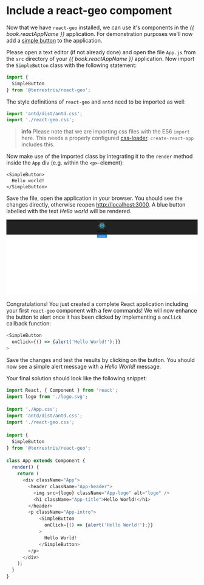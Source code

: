 # Include a react-geo compoment

Now that we have `react-geo` installed, we can use it's components in the
*{{ book.reactAppName }}* application. For demonstration purposes we'll now
add a [simple button]((https://terrestris.github.io/react-geo/examples/Button/SimpleButton/SimpleButton.example.html))
to the application.

Please open a text editor (if not already done) and open the file `App.js` from
the `src` directory of your *{{ book.reactAppName }}* application. Now import the
`SimpleButton` class with the following statement:

```javascript
import {
  SimpleButton
} from '@terrestris/react-geo';
```

The style definitions of `react-geo` and `antd` need to be imported as well:

```javascript
import 'antd/dist/antd.css';
import './react-geo.css';
```

> **info**
> Please note that we are importing css files with the ES6 `import` here. This needs
> a properly configured [css-loader](https://www.npmjs.com/package/css-loader).
> `create-react-app` includes this.

Now make use of the imported class by integrating it to the `render` method inside the `App` div (e.g. within the `<p>`-element):

```
<SimpleButton>
  Hello world!
</SimpleButton>
```

Save the file, open the application in your browser.
You should see the changes directly, otherwise reopen [http://localhost:3000](http://localhost:3000).
A blue button labelled with the text *Hello world* will be rendered.

[![](../screenshots/hallo_welt_button.png)](../screenshots/hallo_welt_button.png)

Congratulations! You just created a complete React application including your first
`react-geo` component with a few commands! We will now enhance the button to alert
once it has been clicked by implementing a `onClick` callback function:

```javascript
<SimpleButton
  onClick={() => {alert('Hello World!');}}
>
```

Save the changes and test the results by clicking on the button. You should now
see a simple alert message with a *Hello World!* message.

Your final solution should look like the following snippet:

```javascript
import React, { Component } from 'react';
import logo from './logo.svg';

import './App.css';
import 'antd/dist/antd.css';
import './react-geo.css';

import {
  SimpleButton
} from '@terrestris/react-geo';

class App extends Component {
  render() {
    return (
      <div className="App">
        <header className="App-header">
          <img src={logo} className="App-logo" alt="logo" />
          <h1 className="App-title">Hello World!</h1>
        </header>
        <p className="App-intro">
            <SimpleButton
              onClick={() => {alert('Hello World!');}}
            >
              Hello World!
            </SimpleButton>
        </p>
      </div>
    );
  }
}
```